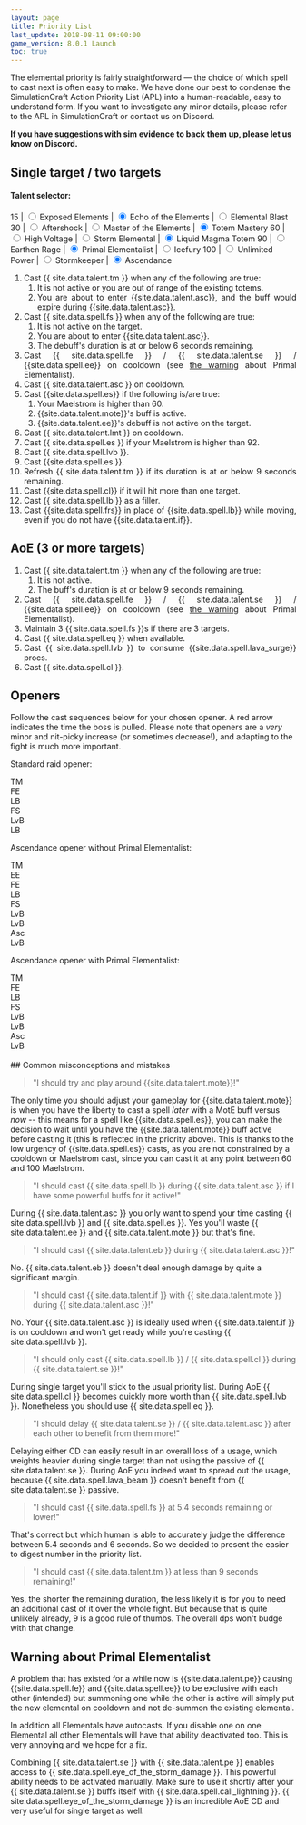 ```yaml
---
layout: page
title: Priority List
last_update: 2018-08-11 09:00:00
game_version: 8.0.1 Launch
toc: true
---
```


The elemental priority is fairly straightforward — the choice of which spell to cast next is often easy to make. We have done our best to condense the SimulationCraft Action Priority List (APL) into a human-readable, easy to understand form. If you want to investigate any minor details, please refer to the APL in SimulationCraft or contact us on Discord.


**If you have suggestions with sim evidence to back them up, please let us know on Discord.**

## Single target / two targets


#### Talent selector: 


15 | <input type="radio" id="ee-radio" name="15" value="1" /><label for="ee-radio"> Exposed Elements</label> | <input type="radio" id="eote-radio" name="15" value="2" checked /><label for="eote-radio"> Echo of the Elements</label> | <input type="radio" id="eb-radio" name="15" value="3" /><label for="eb-radio"> Elemental Blast</label> 
30 | <input type="radio" id="afs-radio" name="30" value="1" /><label for="afs-radio"> Aftershock</label> | <input type="radio" id="mote-radio" name="30" value="2" /><label for="mote-radio"> Master of the Elements</label> | <input type="radio" id="tm-radio" name="30" value="3" checked /><label for="tm-radio"> Totem Mastery</label>
60 | <input type="radio" id="hv-radio" name="60" value="1" /><label for="hv-radio"> High Voltage</label> | <input type="radio" id="se-radio" name="60" value="2" /><label for="se-radio"> Storm Elemental</label> | <input type="radio" id="lmt-radio" name="60" value="3" checked /><label for="lmt-radio"> Liquid Magma Totem</label>
90 | <input type="radio" id="er-radio" name="90" value="1" /><label for="er-radio"> Earthen Rage</label> | <input type="radio" id="pe-radio" name="90" value="2" checked /><label for="pe-radio"> Primal Elementalist</label> | <input type="radio" id="if-radio" name="90" value="3" /><label for="if-radio"> Icefury</label>
100 | <input type="radio" id="up-radio" name="100" value="1" /><label for="up-radio"> Unlimited Power</label> | <input type="radio" id="sk-radio" name="100" value="2" /><label for="sk-radio"> Stormkeeper</label> | <input type="radio" id="asc-radio" name="100" value="3" checked /><label for="asc-radio"> Ascendance</label>


<div class="apl" style="max-width: 100%; text-align:justify;" markdown="0">
    <ol>
        <li class="tm-apl" style="display: list-item;">Cast {{ site.data.talent.tm }}  when any of the following are true:
            <ol>
                <li>It is not active or you are out of range of the existing totems.</li>
                <li>You are about to enter {{site.data.talent.asc}}, and the buff would expire during {{site.data.talent.asc}}.</li>
            </ol>
        </li>
        <li> Cast {{ site.data.spell.fs }} when any of the following are true:
            <ol>
                <li>It is not active on the target.</li>
                <li class="asc-apl">You are about to enter {{site.data.talent.asc}}.</li>
                <li>The debuff's duration is at or below 6 seconds remaining.</li>
            </ol>
        </li>
        <li> Cast {{ site.data.spell.fe }} / {{ site.data.talent.se }} / {{site.data.spell.ee}} on cooldown (see <a href="#pe">the warning</a> about Primal Elementalist).</li>
        <li class="asc-apl" style="display:list-item;">Cast {{ site.data.talent.asc }} on cooldown.</li>
        <li class="ee-apl" style="display:none;">Cast {{site.data.spell.lb}} if the {{site.data.talent.ee}} debuff is active on the target and you have more than 60 Maelstrom.</li>
        <li> Cast {{site.data.spell.es}} if the following is/are true:
            <ol>
                <li>Your Maelstrom is higher than 60.</li>
                <li class="mote-apl">{{site.data.talent.mote}}'s buff is active.</li>
                <li class="ee-apl">{{site.data.talent.ee}}'s debuff is not active on the target.</li>
            </ol>
        </li>
        <li class="eb-apl" style="display:none;">Cast {{ site.data.talent.eb }} on cooldown.</li>
        <li class="sk-apl" style="display:none;"> Cast {{ site.data.talent.sk }} on cooldown.</li>
        <li class="lmt-apl" style="display:list-item;">Cast {{ site.data.talent.lmt }} on cooldown.</li>
        <li>Cast {{ site.data.spell.es }} if your Maelstrom is higher than 92.</li>
        <li>Cast {{ site.data.spell.lvb }}.</li>
        <li class="if-apl" style="display:none;">Cast {{ site.data.talent.if }} on cooldown.</li>
        <li class="if-apl" style="display:none;">Cast {{site.data.spell.frs}} with the {{site.data.talent.if}} buff active.</li>
        <li>Cast {{site.data.spell.es }}.</li>
        <li class="tm-apl">Refresh {{ site.data.talent.tm }} if its duration is at or below 9 seconds remaining.</li>
        <li>Cast {{site.data.spell.cl}} if it will hit more than one target.</li>
        <li>Cast {{ site.data.spell.lb }} as a filler.</li>
        <li>Cast {{site.data.spell.frs}} in place of {{site.data.spell.lb}} while moving, even if you do not have {{site.data.talent.if}}.</li>
    </ol>
</div>


## AoE (3 or more targets)
<div class="apl" style="max-width: 100%; text-align:justify;" markdown="0">
    <ol>
        <li>Cast {{ site.data.talent.tm }}  when any of the following are true:
            <ol>
                <li>It is not active.</li>
                <li>The buff's duration is at or below 9 seconds remaining.</li>
            </ol>
        </li>
        <li>Cast {{ site.data.spell.fe }} / {{ site.data.talent.se }} / {{site.data.spell.ee}} on cooldown (see <a href="#pe">the warning</a> about Primal Elementalist).</li>
        <li class="sk-apl" style="display:none;">Cast {{ site.data.talent.sk }} on cooldown.</li>
        <li class="lmt-apl" style="display:none;">Cast {{ site.data.talent.lmt }} on cooldown.</li>
        <li>Maintain 3 {{ site.data.spell.fs }}s if there are 3 targets.</li>
        <li>Cast {{ site.data.spell.eq }} when available.</li>
        <li>Cast {{ site.data.spell.lvb }} to consume {{site.data.spell.lava_surge}} procs.</li>
        <li class="eb-apl" style="display:none;">Cast {{ site.data.talent.eb }} if there are 3 targets.</li>
        <li>Cast {{ site.data.spell.cl }}.</li>
    </ol>
</div>


## Openers

Follow the cast sequences below for your chosen opener. A red arrow indicates the time the boss is pulled. Please note that openers are a *very* minor and nit-picky increase (or sometimes decrease!), and adapting to the fight is much more important.

Standard raid opener:
<div class="opener">
    <div class="skill tm"><span>TM</span></div>
    <div class="arrow"></div>
    <div class="skill fe"><span>FE</span></div>
    <div class="arrow"></div>
    <div class="skill lb"><span>LB</span></div>
    <div class="arrow pull"></div>
    <div class="skill fs"><span>FS</span></div>
    <div class="arrow"></div>
    <div class="skill lvb"><span>LvB</span></div>
    <div class="arrow"></div>
    <div class="skill lb"><span>LB</span></div>
    <div class="arrow"></div>
</div>

Ascendance opener without Primal Elementalist:
<div class="opener">
    <div class="skill tm"><span>TM</span></div>
    <div class="arrow"></div>
    <div class="skill ee"><span>EE</span></div>
    <div class="arrow"></div>
    <div class="skill fe"><span>FE</span></div>
    <div class="arrow"></div>
    <div class="skill lb"><span>LB</span></div>
    <div class="arrow pull"></div>
    <div class="skill fs"><span>FS</span></div>
    <div class="arrow"></div>
    <div class="skill lvb"><span>LvB</span></div>
    <div class="arrow"></div>
    <div class="skill lvb"><span>LvB</span></div>
    <div class="arrow"></div>
    <div class="skill asc"><span>Asc</span></div>
    <div class="arrow"></div>
    <div class="skill lvb"><span>LvB</span></div>
    <div class="arrow"></div>
</div>

Ascendance opener with Primal Elementalist:
<div class="opener">
    <div class="skill tm"><span>TM</span></div>
    <div class="arrow"></div>
    <div class="skill fe"><span>FE</span></div>
    <div class="arrow"></div>
    <div class="skill lb"><span>LB</span></div>
    <div class="arrow pull"></div>
    <div class="skill fs"><span>FS</span></div>
    <div class="arrow"></div>
    <div class="skill lvb"><span>LvB</span></div>
    <div class="arrow"></div>
    <div class="skill lvb"><span>LvB</span></div>
    <div class="arrow"></div>
    <div class="skill asc"><span>Asc</span></div>
    <div class="arrow"></div>
    <div class="skill lvb"><span>LvB</span></div>
    <div class="arrow"></div>
</div>
<br>
## Common misconceptions and mistakes

> "I should try and play around {{site.data.talent.mote}}!"

The only time you should adjust your gameplay for {{site.data.talent.mote}} is when you have the liberty to cast a spell *later* with a MotE buff versus *now* -- this means for a spell like {{site.data.spell.es}}, you can make the decision to wait until you have the {{site.data.talent.mote}} buff active before casting it (this is reflected in the priority above). This is thanks to the low urgency of {{site.data.spell.es}} casts, as you are not constrained by a cooldown or Maelstrom cast, since you can cast it at any point between 60 and 100 Maelstrom.

> "I should cast {{ site.data.spell.lb }} during {{ site.data.talent.asc }} if I have some powerful buffs for it active!"

During {{ site.data.talent.asc }} you only want to spend your time casting {{ site.data.spell.lvb }} and {{ site.data.spell.es }}. Yes you'll waste {{ site.data.talent.ee }} and {{ site.data.talent.mote }} but that's fine.

> "I should cast {{ site.data.talent.eb }} during {{ site.data.talent.asc }}!"

No. {{ site.data.talent.eb }} doesn't deal enough damage by quite a significant margin.

> "I should cast {{ site.data.talent.if }} with {{ site.data.talent.mote }} during {{ site.data.talent.asc }}!"

No. Your {{ site.data.talent.asc }} is ideally used when {{ site.data.talent.if }} is on cooldown and won't get ready while you're casting {{ site.data.spell.lvb }}.

> "I should only cast {{ site.data.spell.lb }} / {{ site.data.spell.cl }} during {{ site.data.talent.se }}!"

During single target you'll stick to the usual priority list. During AoE {{ site.data.spell.cl }} becomes quickly more worth than {{ site.data.spell.lvb }}. Nonetheless you should use {{ site.data.spell.eq }}.

> "I should delay {{ site.data.talent.se }} / {{ site.data.talent.asc }} after each other to benefit from them more!"

Delaying either CD can easily result in an overall loss of a usage, which weights heavier during single target than not using the passive of {{ site.data.talent.se }}. During AoE you indeed want to spread out the usage, because {{ site.data.spell.lava_beam }} doesn't benefit from {{ site.data.talent.se }} passive.

> "I should cast {{ site.data.spell.fs }} at 5.4 seconds remaining or lower!"

That's correct but which human is able to accurately judge the difference between 5.4 seconds and 6 seconds. So we decided to present the easier to digest number in the priority list.

> "I should cast {{ site.data.talent.tm }} at less than 9 seconds remaining!"

Yes, the shorter the remaining duration, the less likely it is for you to need an additional cast of it over the whole fight. But because that is quite unlikely already, 9 is a good rule of thumbs. The overall dps won't budge with that change.

## Warning about Primal Elementalist

<p id="pe">A problem that has existed for a while now is {{site.data.talent.pe}} causing {{site.data.spell.fe}} and {{site.data.spell.ee}} to be exclusive with each other (intended) but summoning one while the other is active will simply put the new elemental on cooldown and not de-summon the existing elemental.</p>

In addition all Elementals have autocasts. If you disable one on one Elemental all other Elementals will have that ability deactivated too. This is very annoying and we hope for a fix.

Combining {{ site.data.talent.se }} with {{ site.data.talent.pe }} enables access to {{ site.data.spell.eye_of_the_storm_damage }}. This powerful ability needs to be activated manually. Make sure to use it shortly after your {{ site.data.talent.se }} buffs itself with {{ site.data.spell.call_lightning }}. {{ site.data.spell.eye_of_the_storm_damage }} is an incredible AoE CD and very useful for single target as well.


<script>
function listeners() {
    let inputs = document.getElementsByTagName("input")
    for (i in inputs) {
        if (inputs[i].type == "radio") change_listener(inputs[i]);
    }
}

function change_listener(element) {
    element.addEventListener("change", function(e) {
        let siblings = document.getElementsByName(e.target.name);
        for (radio of siblings) {
            let apl_elems = document.getElementsByClassName(radio.id.split('-')[0] + "-apl");
            for (item of apl_elems) {
                if (radio.checked == true) {
                    item.style.display = "list-item";
                } else {
                    item.style.display = "none";
                }
            }
        }
    });
}

listeners()
</script>